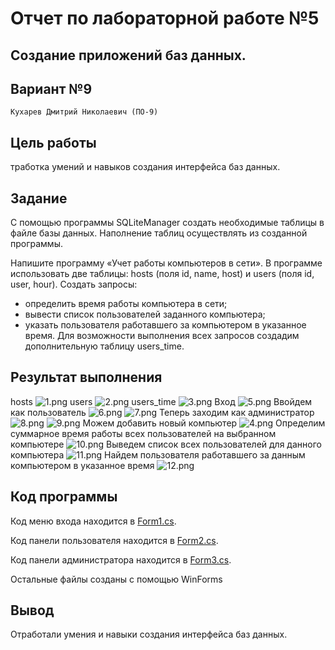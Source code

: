 # Отчет по лабораторной работе №5

## Создание приложений баз данных.

## Вариант №9

`Кухарев Дмитрий Николаевич (ПО-9)`

## Цель работы

тработка умений и навыков создания интерфейса баз данных.

## Задание 
С помощью программы SQLiteManager создать необходимые таблицы в файле базы данных. Наполнение таблиц осуществлять из созданной программы.

Напишите программу «Учет работы компьютеров в сети». В программе использовать
две таблицы: hosts (поля id, name, host) и users (поля id, user, hour). Создать запросы: 
* определить время работы компьютера в сети; 
* вывести список пользователей заданного компьютера; 
* указать пользователя работавшего за компьютером в указанное время.
Для возможности выполнения всех запросов создадим дополнительную таблицу users_time.
## Результат выполнения
hosts
![1.png](./images/1.png)
users
![2.png](./images/2.png)
users_time
![3.png](./images/3.png)
Вход
![5.png](./images/5.png)
Ввойдем как пользователь
![6.png](./images/6.png)
![7.png](./images/7.png)
Теперь заходим как администратор
![8.png](./images/8.png)
![9.png](./images/9.png)
Можем добавить новый компьютер
![4.png](./images/4.png)
Определим суммарное время работы всех пользователей на выбранном компьютере
![10.png](./images/10.png)
Выведем список всех пользователей для данного компьютера
![11.png](./images/11.png)
Найдем пользователя работавшего за данным компьютером в указанное время
![12.png](./images/12.png)

## Код программы

Код меню входа находится в [Form1.cs](./src/Form1.cs).

Код панели пользователя находится в [Form2.cs](./src/Form2.cs).

Код панели администратора находится в [Form3.cs](./src/Form3.cs).

Остальные файлы созданы с помощью WinForms

## Вывод

Отработали умения и навыки создания интерфейса баз данных.

